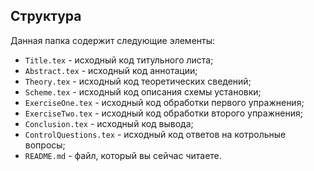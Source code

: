 ## Структура

Данная папка содержит следующие элементы:

* `Title.tex` - исходный код титульного листа;
* `Abstract.tex` - исходный код аннотации;
* `Theory.tex` - исходный код теоретических сведений;
* `Scheme.tex` - исходный код описания схемы установки;
* `ExerciseOne.tex` - исходный код обработки первого упражнения;
* `ExerciseTwo.tex` - исходный код обработки второго упражнения;
* `Conclusion.tex` - исходный код вывода;
* `ControlQuestions.tex` - исходный код ответов на котрольные вопросы;
* `README.md` - файл, который вы сейчас читаете.